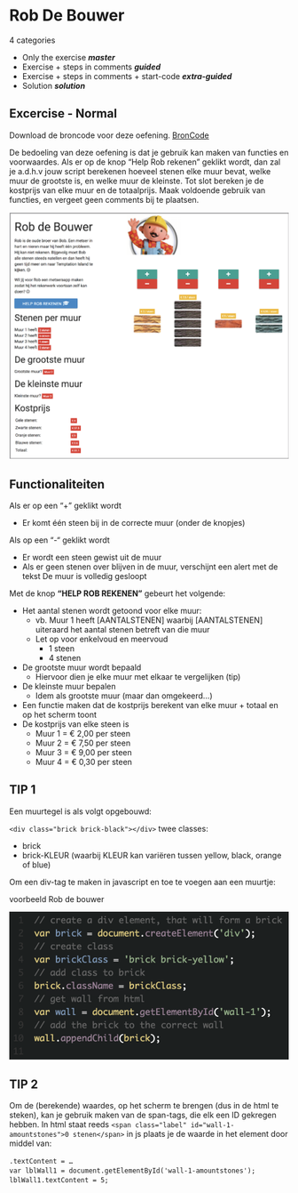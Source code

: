 # Rob De Bouwer

4 categories

- Only the exercise ***master***
- Exercise + steps in comments ***guided***
- Exercise + steps in comments + start-code ***extra-guided***
- Solution ***solution***


Excercise - Normal
-------

Download de broncode voor deze oefening. [BronCode](./assets/startcode_robdb.zip)

De bedoeling van deze oefening is dat je gebruik kan maken van functies en voorwaardes.
Als er op de knop “Help Rob rekenen” geklikt wordt, dan zal je a.d.h.v jouw script berekenen hoeveel stenen elke muur bevat, welke muur de grootste is, en welke muur de kleinste.
Tot slot bereken je de kostprijs van elke muur en de totaalprijs.
Maak voldoende gebruik van functies, en vergeet geen comments bij te plaatsen.

![Image result Rob DB](./assets/robdb.png)

## Functionaliteiten

Als er op een “+” geklikt wordt

- Er komt één steen bij in de correcte muur (onder de knopjes)

 
Als op een “-“ geklikt wordt

- Er wordt een steen gewist uit de muur
- Als er geen stenen over blijven in de muur, verschijnt een alert met de tekst De muur is volledig gesloopt

 
Met de knop **“HELP ROB REKENEN”** gebeurt het volgende:

- Het aantal stenen wordt getoond voor elke muur:
    - vb. Muur 1 heeft [AANTALSTENEN] waarbij [AANTALSTENEN] uiteraard het aantal stenen betreft van die muur
    - Let op voor enkelvoud en meervoud
        - 1 steen
        - 4 stenen
- De grootste muur wordt bepaald
    - Hiervoor dien je elke muur met elkaar te vergelijken (tip)
- De kleinste muur bepalen
    - Idem als grootste muur (maar dan omgekeerd…)
- Een functie maken dat de kostprijs berekent van elke muur + totaal en op het scherm toont
- De kostprijs van elke steen is
    - Muur 1 = € 2,00 per steen
    - Muur 2 = € 7,50 per steen
    - Muur 3 = € 9,00 per steen
    -  Muur 4 = € 0,30 per steen

 
## TIP 1

Een muurtegel is als volgt opgebouwd:

`<div class="brick brick-black"></div>` twee classes:

- brick
- brick-KLEUR (waarbij KLEUR kan variëren tussen yellow, black, orange of blue)

Om een div-tag te maken in javascript en toe te voegen aan een muurtje: 

voorbeeld Rob de bouwer

![Voorbeeld Code](./assets/robdb_2.png)
 
## TIP 2

Om de (berekende) waardes, op het scherm te brengen (dus in de html te steken), kan je gebruik maken van de span-tags, die elk een ID gekregen hebben.
In html staat reeds `<span class="label" id="wall-1-amountstones">0 stenen</span>` in js plaats je de waarde in het element door middel van:

`.textContent = … `  
`var lblWall1 = document.getElementById('wall-1-amountstones'); `  
`lblWall1.textContent = 5;`  
